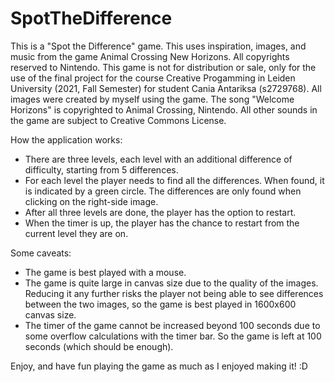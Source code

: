 # SpotTheDifference

This is a "Spot the Difference" game. 
This uses inspiration, images, and music from the game Animal Crossing New Horizons. All copyrights reserved to Nintendo. 
This game is not for distribution or sale, only for the use of the final project for the course Creative Progamming in Leiden University (2021, Fall Semester) for student Cania Antariksa (s2729768).
All images were created by myself using the game.
The song "Welcome Horizons" is copyrighted to Animal Crossing, Nintendo.
All other sounds in the game are subject to Creative Commons License.

How the application works:
- There are three levels, each level with an additional difference of difficulty, starting from 5 differences.
- For each level the player needs to find all the differences. When found, it is indicated by a green circle. The differences are only found when clicking on the right-side image.
- After all three levels are done, the player has the option to restart.
- When the timer is up, the player has the chance to restart from the current level they are on.

Some caveats:
- The game is best played with a mouse.
- The game is quite large in canvas size due to the quality of the images. Reducing it any further risks the player not being able to see differences between the two images, so the game is best played in 1600x600 canvas size.
- The timer of the game cannot be increased beyond 100 seconds due to some overflow calculations with the timer bar. So the game is left at 100 seconds (which should be enough).

Enjoy, and have fun playing the game as much as I enjoyed making it! :D
